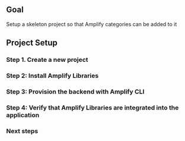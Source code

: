 ## Goal
Setup a skeleton project so that Amplify categories can be added to it

## Project Setup

### Step 1. Create a new project

<inline-fragment platform="ios" src="~/lib/project-setup/fragments/ios/create-application/10_createProject.md"></inline-fragment>
<inline-fragment platform="android" src="~/lib/project-setup/fragments/android/create-application/10_createProject.md"></inline-fragment>

### Step 2: Install Amplify Libraries

<inline-fragment platform="ios" src="~/lib/project-setup/fragments/ios/create-application/20_cocoaPods.md"></inline-fragment>
<inline-fragment platform="android" src="~/lib/project-setup/fragments/android/create-application/20_gradle.md"></inline-fragment>

### Step 3: Provision the backend with Amplify CLI

<inline-fragment platform="ios" src="~/lib/project-setup/fragments/ios/create-application/30_provisionBackend.md"></inline-fragment>
<inline-fragment platform="ios" src="~/lib/project-setup/fragments/ios/create-application/31_provisionBackend.md"></inline-fragment>
<inline-fragment platform="android" src="~/lib/project-setup/fragments/android/create-application/30_provisionBackend.md"></inline-fragment>

### Step 4: Verify that Amplify Libraries are integrated into the application

<inline-fragment platform="ios" src="~/lib/project-setup/fragments/ios/create-application/40_verifyAmplifyLibraries.md"></inline-fragment>
<inline-fragment platform="android" src="~/lib/project-setup/fragments/android/create-application/40_verifyAmplifyLibraries.md"></inline-fragment>

### Next steps

<inline-fragment platform="ios" src="~/lib/project-setup/fragments/native_common/create-application/50_nextSteps.md"></inline-fragment>
<inline-fragment platform="android" src="~/lib/project-setup/fragments/native_common/create-application/50_nextSteps.md"></inline-fragment>
